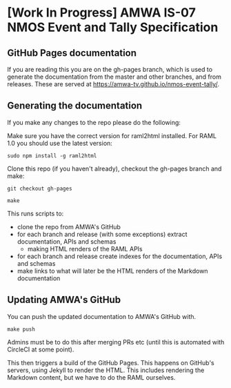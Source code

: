 # [Work In Progress] AMWA IS-07 NMOS Event and Tally Specification

## GitHub Pages documentation

If you are reading this you are on the gh-pages branch, which is used to generate the documentation from the master and other branches, and from releases.  These are served at https://amwa-tv.github.io/nmos-event-tally/.

## Generating the documentation

If you make any changes to the repo please do the following:

Make sure you have the correct version for raml2html installed. For RAML 1.0 you should use the latest version:

``sudo npm install -g raml2html``

Clone this repo (if you haven't already), checkout the gh-pages branch and make:

``git checkout gh-pages``

``make``

This runs scripts to:
- clone the repo from AMWA's GitHub
- for each branch and release (with some exceptions) extract documentation, APIs and schemas
  - making HTML renders of the RAML APIs
- for each branch and release create indexes for the documentation, APIs and schemas
- make links to what will later be the HTML renders of the Markdown documentation

## Updating AMWA's GitHub

You can push the updated documentation to AMWA's GitHub with.

``make push``

Admins must be to do this after merging PRs etc (until this is automated with CircleCI at some point).

This then triggers a build of the GitHub Pages. This happens on GitHub's servers, using Jekyll to render the HTML.  This includes rendering the Markdown content, but we have to do the RAML ourselves.  
